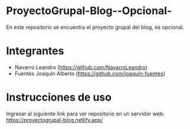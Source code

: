 # ProyectoGrupal-Blog--Opcional-
En este repositorio se encuentra el proyecto grupal del blog, es opcional.

# Integrantes
- Navarro Leandro (https://github.com/NavarroLeandro)
- Fuentes Joaquin Alberto (https://github.com/joaquin-fuentes)

# Instrucciones de uso
 Ingresar al siguiente link para ver repositorio en un servidor web: 
 https://proyectogrupal-blog.netlify.app/

